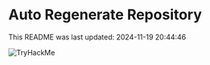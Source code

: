 # Auto Regenerate Repository

This README was last updated: 2024-11-19 20:44:46

 ![TryHackMe](https://tryhackme.com/badge/533634)